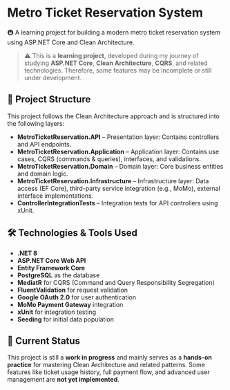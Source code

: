 # Metro Ticket Reservation System

🚇 A learning project for building a modern metro ticket reservation system using ASP.NET Core and Clean Architecture.

> ⚠️ This is a **learning project**, developed during my journey of studying **ASP.NET Core**, **Clean Architecture**, **CQRS**, and related technologies. Therefore, some features may be incomplete or still under development.

## 📁 Project Structure

This project follows the Clean Architecture approach and is structured into the following layers:

-   **MetroTicketReservation.API** – Presentation layer: Contains controllers and API endpoints.
-   **MetroTicketReservation.Application** – Application layer: Contains use cases, CQRS (commands & queries), interfaces, and validations.
-   **MetroTicketReservation.Domain** – Domain layer: Core business entities and domain logic.
-   **MetroTicketReservation.Infrastructure** – Infrastructure layer: Data access (EF Core), third-party service integration (e.g., MoMo), external interface implementations.
-   **ControllerIntegrationTests** – Integration tests for API controllers using xUnit.

## 🛠️ Technologies & Tools Used

-   **.NET 8**
-   **ASP.NET Core Web API**
-   **Entity Framework Core**
-   **PostgreSQL** as the database
-   **MediatR** for CQRS (Command and Query Responsibility Segregation)
-   **FluentValidation** for request validation
-   **Google OAuth 2.0** for user authentication
-   **MoMo Payment Gateway** integration
-   **xUnit** for integration testing
-   **Seeding** for initial data population

## 📌 Current Status

This project is still a **work in progress** and mainly serves as a **hands-on practice** for mastering Clean Architecture and related patterns. Some features like ticket usage history, full payment flow, and advanced user management are **not yet implemented**.
